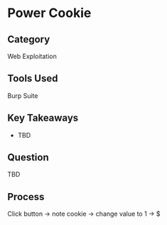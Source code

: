 # Power Cookie

## Category

Web Exploitation

## Tools Used

Burp Suite

## Key Takeaways

- TBD

## Question

TBD

## Process

Click button -> note cookie -> change value to 1 -> $
